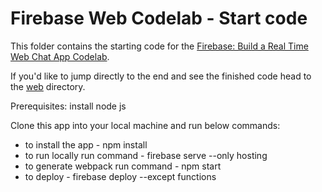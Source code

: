 # Firebase Web Codelab - Start code

This folder contains the starting code for the [Firebase: Build a Real Time Web Chat App Codelab](https://codelabs.developers.google.com/codelabs/firebase-web/).

If you'd like to jump directly to the end and see the finished code head to the [web](../web) directory.

Prerequisites:
install node js

Clone this app into your local machine and run below commands:
- to install the app - npm install
- to run locally run command - firebase serve --only hosting
- to generate webpack run command - npm start
- to deploy - firebase deploy --except functions
